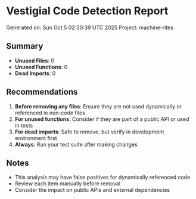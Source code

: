 # Vestigial Code Detection Report

Generated on: Sun Oct  5 02:30:39 UTC 2025
Project: machine-rites

## Summary

- **Unused Files**: 0
- **Unused Functions**: 0
- **Dead Imports**: 0

## Recommendations

1. **Before removing any files**: Ensure they are not used dynamically or referenced in non-code files
2. **For unused functions**: Consider if they are part of a public API or used in tests
3. **For dead imports**: Safe to remove, but verify in development environment first
4. **Always**: Run your test suite after making changes

## Notes

- This analysis may have false positives for dynamically referenced code
- Review each item manually before removal
- Consider the impact on public APIs and external dependencies
